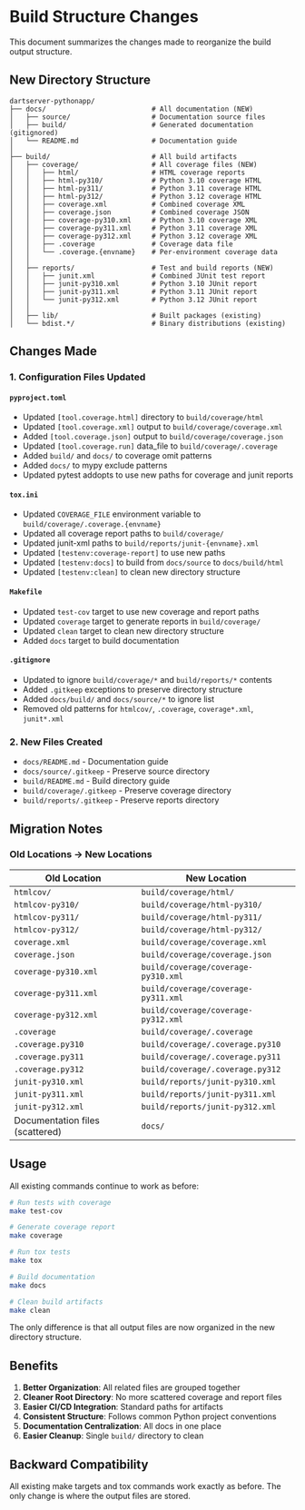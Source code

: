 # Build Structure Changes

This document summarizes the changes made to reorganize the build output structure.

## New Directory Structure

```
dartserver-pythonapp/
├── docs/                          # All documentation (NEW)
│   ├── source/                    # Documentation source files
│   ├── build/                     # Generated documentation (gitignored)
│   └── README.md                  # Documentation guide
│
├── build/                         # All build artifacts
│   ├── coverage/                  # All coverage files (NEW)
│   │   ├── html/                  # HTML coverage reports
│   │   ├── html-py310/            # Python 3.10 coverage HTML
│   │   ├── html-py311/            # Python 3.11 coverage HTML
│   │   ├── html-py312/            # Python 3.12 coverage HTML
│   │   ├── coverage.xml           # Combined coverage XML
│   │   ├── coverage.json          # Combined coverage JSON
│   │   ├── coverage-py310.xml     # Python 3.10 coverage XML
│   │   ├── coverage-py311.xml     # Python 3.11 coverage XML
│   │   ├── coverage-py312.xml     # Python 3.12 coverage XML
│   │   ├── .coverage              # Coverage data file
│   │   └── .coverage.{envname}    # Per-environment coverage data
│   │
│   ├── reports/                   # Test and build reports (NEW)
│   │   ├── junit.xml              # Combined JUnit test report
│   │   ├── junit-py310.xml        # Python 3.10 JUnit report
│   │   ├── junit-py311.xml        # Python 3.11 JUnit report
│   │   └── junit-py312.xml        # Python 3.12 JUnit report
│   │
│   ├── lib/                       # Built packages (existing)
│   └── bdist.*/                   # Binary distributions (existing)
```

## Changes Made

### 1. Configuration Files Updated

#### `pyproject.toml`

- Updated `[tool.coverage.html]` directory to `build/coverage/html`
- Updated `[tool.coverage.xml]` output to `build/coverage/coverage.xml`
- Added `[tool.coverage.json]` output to `build/coverage/coverage.json`
- Updated `[tool.coverage.run]` data_file to `build/coverage/.coverage`
- Added `build/` and `docs/` to coverage omit patterns
- Added `docs/` to mypy exclude patterns
- Updated pytest addopts to use new paths for coverage and junit reports

#### `tox.ini`

- Updated `COVERAGE_FILE` environment variable to `build/coverage/.coverage.{envname}`
- Updated all coverage report paths to `build/coverage/`
- Updated junit-xml paths to `build/reports/junit-{envname}.xml`
- Updated `[testenv:coverage-report]` to use new paths
- Updated `[testenv:docs]` to build from `docs/source` to `docs/build/html`
- Updated `[testenv:clean]` to clean new directory structure

#### `Makefile`

- Updated `test-cov` target to use new coverage and report paths
- Updated `coverage` target to generate reports in `build/coverage/`
- Updated `clean` target to clean new directory structure
- Added `docs` target to build documentation

#### `.gitignore`

- Updated to ignore `build/coverage/*` and `build/reports/*` contents
- Added `.gitkeep` exceptions to preserve directory structure
- Added `docs/build/` and `docs/source/*` to ignore list
- Removed old patterns for `htmlcov/`, `.coverage`, `coverage*.xml`, `junit*.xml`

### 2. New Files Created

- `docs/README.md` - Documentation guide
- `docs/source/.gitkeep` - Preserve source directory
- `build/README.md` - Build directory guide
- `build/coverage/.gitkeep` - Preserve coverage directory
- `build/reports/.gitkeep` - Preserve reports directory

## Migration Notes

### Old Locations → New Locations

| Old Location                    | New Location                        |
| ------------------------------- | ----------------------------------- |
| `htmlcov/`                      | `build/coverage/html/`              |
| `htmlcov-py310/`                | `build/coverage/html-py310/`        |
| `htmlcov-py311/`                | `build/coverage/html-py311/`        |
| `htmlcov-py312/`                | `build/coverage/html-py312/`        |
| `coverage.xml`                  | `build/coverage/coverage.xml`       |
| `coverage.json`                 | `build/coverage/coverage.json`      |
| `coverage-py310.xml`            | `build/coverage/coverage-py310.xml` |
| `coverage-py311.xml`            | `build/coverage/coverage-py311.xml` |
| `coverage-py312.xml`            | `build/coverage/coverage-py312.xml` |
| `.coverage`                     | `build/coverage/.coverage`          |
| `.coverage.py310`               | `build/coverage/.coverage.py310`    |
| `.coverage.py311`               | `build/coverage/.coverage.py311`    |
| `.coverage.py312`               | `build/coverage/.coverage.py312`    |
| `junit-py310.xml`               | `build/reports/junit-py310.xml`     |
| `junit-py311.xml`               | `build/reports/junit-py311.xml`     |
| `junit-py312.xml`               | `build/reports/junit-py312.xml`     |
| Documentation files (scattered) | `docs/`                             |

## Usage

All existing commands continue to work as before:

```bash
# Run tests with coverage
make test-cov

# Generate coverage report
make coverage

# Run tox tests
make tox

# Build documentation
make docs

# Clean build artifacts
make clean
```

The only difference is that all output files are now organized in the new directory structure.

## Benefits

1. **Better Organization**: All related files are grouped together
2. **Cleaner Root Directory**: No more scattered coverage and report files
3. **Easier CI/CD Integration**: Standard paths for artifacts
4. **Consistent Structure**: Follows common Python project conventions
5. **Documentation Centralization**: All docs in one place
6. **Easier Cleanup**: Single `build/` directory to clean

## Backward Compatibility

All existing make targets and tox commands work exactly as before. The only change is where the output files are stored.
